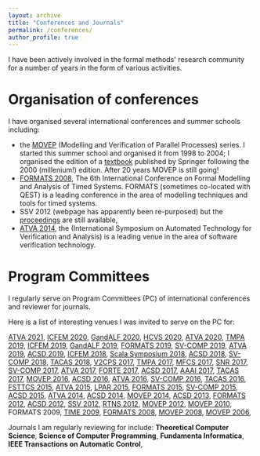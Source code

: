 ```yaml
---
layout: archive
title: "Conferences and Journals"
permalink: /conferences/
author_profile: true
---
```


I have been actively involved in the formal methods' research community for a number of years in the form of various activities.
# Organisation of conferences

I have organised several international conferences and summer schools including:
- the [MOVEP](https://www-verimag.imag.fr/MOVEP-2020.html?lang=) (Modelling and Verification of Parallel Processes) series. I started this summer school and organised it from 1998 to 2004; I organised the edition of a [textbook](https://www.springer.com/gp/book/9783540427872) published by Springer following the 2000 (millenium!) edition. After 20 years MOVEP is still going!
- [FORMATS 2008](http://formats08.inria.fr), The 6th International Conference on Formal Modelling and Analysis of Timed Systems. FORMATS (sometimes co-located with QEST) is a leading conference in the area of modelling techniques and tools for timed systems.
- SSV 2012 (webpage has apparently been re-purposed) but the [proceedings](https://arxiv.org/abs/1211.5873) are still available,
- [ATVA 2014](https://link.springer.com/conference/atva), the (International Symposium on Automated Technology for Verification and Analysis) is a leading venue in the area of software verification technology.

# Program Committees 

I regularly serve on Program Committees (PC) of international conferences and 
reviewer for journals.

Here is a list of interesting venues I was invited to serve on the PC for: 

[ATVA 2021](https://formal-analysis.com/atva/2021/),
[ICFEM 2020](https://formal-analysis.com/icfem/2020/),
[GandALF 2020](https://di.ulb.ac.be/verif/gandalf2020/),
[HCVS 2020](https://www.sci.unich.it/hcvs20/),
[ATVA 2020](http://fit.uet.vnu.edu.vn/atva2020/),
[TMPA 2019](https://tmpaconf.org/events/tmpa-2019/about-2019-en),
[ICFEM 2019](http://csse.szu.edu.cn/icfem2019/),
[GandALF 2019](https://gandalf2019.sciencesconf.org),
[FORMATS 2019](https://lipn.univ-paris13.fr/formats2019/#header),
[SV-COMP 2019](https://sv-comp.sosy-lab.org/2019/),
[ATVA 2019](http://atva2019.iis.sinica.edu.tw),
[ACSD 2019](http://www.petrinets2019.de/acsd-2019/),
[ICFEM 2018](https://www.formal-analysis.com/icfem/2018/),
[Scala Symposium 2018](https://conf.researchr.org/track/scala-2018/scala-2018-papers), 
[ACSD 2018](http://interes.institute/acsd2018/), 
[SV-COMP 2018](https://sv-comp.sosy-lab.org/2018/), 
[TACAS 2018](https://www.etaps.org/index.php/2018/tacas), 
[V2CPS 2017](https://v2cps17.mpi-sws.org), 
[TMPA 2017](http://tmpaconf.org), 
[MFCS 2017](http://mfcs2017.cs.aau.dk), 
[SNR 2017](http://snr2017.pages.ist.ac.at), 
[SV-COMP 2017](http://sv-comp.sosy-lab.org/2017/), 
[ATVA 2017](http://www.iarcs.org.in/atva2017/), 
[FORTE 2017](http://2017.discotec.org), 
[ACSD 2017](http://pn2017.unizar.es), 
[AAAI 2017](http://http://www.aaai.org/Conferences/AAAI/aaai17.php), 
[TACAS 2017](http://www.etaps.org/index.php/2017/tacas), 
[MOVEP 2016](http://movep2016.dibris.unige.it), 
[ACSD 2016](http://acsd2016.mat.umk.pl), 
[ATVA 2016](http://atva2015.ios.ac.cn), 
[SV-COMP 2016](http://sv-comp.sosy-lab.org/2016/), 
[TACAS 2016](http://www.etaps.org/index.php/2016/tacas), 
[FSTTCS 2015](http://fsttcs.org/archives/2015/), 
[ATVA 2015](http://atva2015.ios.ac.cn), 
[LPAR 2015](http://www.lpar-20.org), 
[FORMATS 2015](http://formats2015.unifi.it), 
[SV-COMP 2015](http://sv-comp.sosy-lab.org/2015/), 
[ACSD 2015](http://www.ulb.ac.be/di/verif/pn2015acsd2015/), 
[ATVA 2014](http://atva-conference.org), 
[ACSD 2014](http://petrinets2014.cnam.fr/acsd.php), 
[MOVEP 2014](http://movep14.irccyn.ec-nantes.fr), 
[ACSD 2013](http://acsd.lsi.upc.edu), 
[FORMATS 2012](http://www2.warwick.ac.uk/fac/cross_fac/dimap/events/formats2012/), 
[ACSD 2012](http://www.informatik.uni-hamburg.de/TGI/events/acsd2012/acsd2012.shtml), 
[SSV 2012](http://www.ssv-conference.org/ssv2012/), 
[RTNS 2012](http://rtns2012.loria.fr/), 
[MOVEP 2012](http://movep.lif.univ-mrs.fr), 
[MOVEP 2010](http://automata.rwth-aachen.de/movep2010/), 
FORMATS 2009, 
[TIME 2009](http://www.inf.unibz.it/krdb/events/time-2009/), 
[FORMATS 2008](http://formats08.inria.fr), 
[MOVEP 2008](http://www.univ-orleans.fr/movep2008/), 
[MOVEP 2006](http://movep.labri.fr), 

Journals I am regularly reviewing for include: **Theoretical Computer Science**, **Science of Computer Programming**, **Fundamenta Informatica**, **IEEE Transactions on Automatic Control**, 